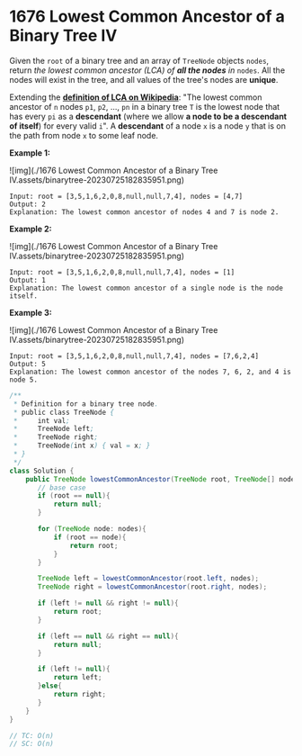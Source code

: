 # 1676 Lowest Common Ancestor of a Binary Tree IV

Given the `root` of a binary tree and an array of `TreeNode` objects `nodes`, return *the lowest common ancestor (LCA) of **all the nodes** in* `nodes`. All the nodes will exist in the tree, and all values of the tree's nodes are **unique**.

Extending the **[definition of LCA on Wikipedia](https://en.wikipedia.org/wiki/Lowest_common_ancestor)**: "The lowest common ancestor of `n` nodes `p1`, `p2`, ..., `pn` in a binary tree `T` is the lowest node that has every `pi` as a **descendant** (where we allow **a node to be a descendant of itself**) for every valid `i`". A **descendant** of a node `x` is a node `y` that is on the path from node `x` to some leaf node.

 

**Example 1:**

![img](./1676 Lowest Common Ancestor of a Binary Tree IV.assets/binarytree-20230725182835951.png)

```
Input: root = [3,5,1,6,2,0,8,null,null,7,4], nodes = [4,7]
Output: 2
Explanation: The lowest common ancestor of nodes 4 and 7 is node 2.
```

**Example 2:**

![img](./1676 Lowest Common Ancestor of a Binary Tree IV.assets/binarytree-20230725182835951.png)

```
Input: root = [3,5,1,6,2,0,8,null,null,7,4], nodes = [1]
Output: 1
Explanation: The lowest common ancestor of a single node is the node itself.
```

**Example 3:**

![img](./1676 Lowest Common Ancestor of a Binary Tree IV.assets/binarytree-20230725182835951.png)

```
Input: root = [3,5,1,6,2,0,8,null,null,7,4], nodes = [7,6,2,4]
Output: 5
Explanation: The lowest common ancestor of the nodes 7, 6, 2, and 4 is node 5.
```



```java
/**
 * Definition for a binary tree node.
 * public class TreeNode {
 *     int val;
 *     TreeNode left;
 *     TreeNode right;
 *     TreeNode(int x) { val = x; }
 * }
 */
class Solution {
    public TreeNode lowestCommonAncestor(TreeNode root, TreeNode[] nodes) {
       // base case
       if (root == null){
           return null;
       }

       for (TreeNode node: nodes){
           if (root == node){
               return root;
           }
       }

       TreeNode left = lowestCommonAncestor(root.left, nodes);
       TreeNode right = lowestCommonAncestor(root.right, nodes);

       if (left != null && right != null){
           return root;
       }

       if (left == null && right == null){
           return null;
       }

       if (left != null){
           return left;
       }else{
           return right;
       }
    }
}

// TC: O(n)
// SC: O(n)
```

